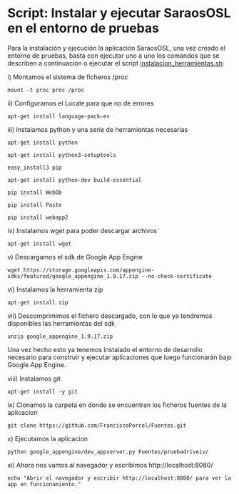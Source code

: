 # Script: Instalar y ejecutar SaraosOSL en el entorno de pruebas

Para la instalación y ejecución la aplicación SaraosOSL, una vez creado el entorno de pruebas, basta con ejecutar uno a uno los comandos que se describen a continuación o ejecutar el script [instalacion_herramientas.sh](https://github.com/miguelfabre/Proyecto/blob/master/script/instalacion_herramientas.sh): 

i) Montamos el sistema de ficheros /proc

```mount -t proc proc /proc```

ii) Configuramos el Locale para que no de errores 

```apt-get install language-pack-es```

iii) Instalamos python y una serie de herramientas necesarias

```apt-get install python```

```apt-get install python3-setuptools```

```easy_install3 pip```

```apt-get install python-dev build-essential```

```pip install WebOb```

```pip install Paste```

```pip install webapp2```

iv) Instalamos wget para poder descargar archivos

```apt-get install wget```

v) Descargamos el sdk de Google App Engine

```wget https://storage.googleapis.com/appengine-sdks/featured/google_appengine_1.9.17.zip --no-check-certificate```

vi) Instalamos la herramienta zip

```apt-get install zip```

vii) Descomprimimos el fichero descargado, con lo que ya tendremos disponibles las herramientas del sdk

```unzip google_appengine_1.9.17.zip```

Una vez hecho esto ya tenemos instalado el entorno de desarrollo necesario para construir y ejecutar aplicaciones que luego funcionarán bajo Google App Engine.

viii) Instalamos git

```apt-get install -y git```

ix) Clonamos la carpeta en donde se encuentran los ficheros fuentes de la aplicacion

```git clone https://github.com/FranciscoPorcel/Fuentes.git```

x) Ejecutamos la aplicacion

```python google_appengine/dev_appserver.py Fuentes/pruebadriveiv/```

xi) Ahora nos vamos al navegador y escribimos http://localhost:8080/

```echo "Abrir el navegador y escribir http://localhost:8080/ para ver la app en funcionamiento."```

